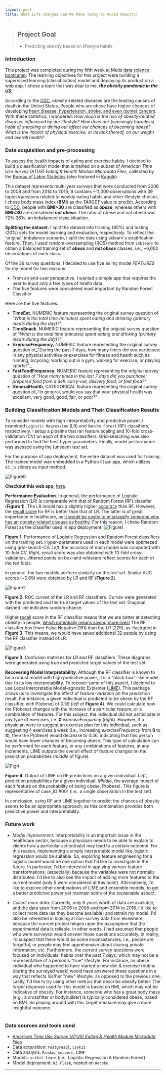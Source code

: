 ```yaml
---
layout: post
title: What Life Changes Can We Make Today To Avoid Obesity?
---
```




> ## Project Goal
> - Predicting obesity based on lifestyle habits

### Introduction

This project was completed during my fifth week at Metis [data science bootcamp](https://www.thisismetis.com/data-science-bootcamps). The learning objectives for this project were building a supervised learning (classification) model and deploying its product on a web app. I chose a topic that was dear to me, **_the obesity pandemic in the US._** 

According to the [CDC](https://www.cdc.gov/nchs/fastats/leading-causes-of-death.htm), obesity-related diseases are the leading causes of death in the United States. People who are obese have higher chances of developing [heart disease, hypertension, stroke, and even (some) cancers](https://medlineplus.gov/ency/patientinstructions/000348.htm). With these statistics, I  wondered: _How much is the rise of obesity-related diseases influenced by our lifestyle? How does our (seemingly harmless) habit of snacking or dining out affect our chances of becoming obese? What is the impact of physical exercise, or its lack thereof, on our weight and overall health?_


### Data acquisition and pre-processing

To assess the health impacts of eating and exercise habits, I decided to build a classification model that is trained on a subset of _American Time Use Survey (ATUS) Eating & Health Module Microdata Files_, collected by the [Bureau of Labor Statistics](https://www.bls.gov/tus/ehdatafiles.htm) (also featured in [Kaggle](https://www.kaggle.com/bls/eating-health-module-dataset)).

This dataset represents multi-year surveys that were conducted from 2006 to 2008 and from 2014 to 2016; It contains ~11,000 observations with 39 topics/questions related to weekly eating habits and other lifestyle choices. I chose body mass index (**BMI**) as the _TARGET_ value to predict. According to [CDC](https://www.cdc.gov/obesity/adult/defining.html), people with **BMI>30** are classified as _**obese**_, whereas others with **BMI<30** are considered _**not obese**_. The ratio of obese and not obese was 72%:28%, an imbalanced class situation.  

**Splitting the dataset.** I split the dataset into training (80%) and testing (20%) sets for model learning and evaluation, respectively. To reflect the 'original' imbalance scenario, I split the data using sklearn's stratification feature. Then, I used random-oversampling (ROS) method from `imblearn` to obtain a balanced training set of _**obese**_ and _**not obese**_ classes, i.e.,  ~6,000 observations of each class. 

Of the 39 survey questions, I decided to use five as my model _FEATURES_ for my model for two reasons:
- From an end-user perspective, I wanted a simple app that requires the user to input only a few types of health data 
- The five features were considered most important by Random Forest Classifier 

Here are the five features:
- **TimeEat**, NUMERIC feature representing the original survey question of _"What is the total time (minutes) spent eating and drinking (primary meals during the day)?"_ 
- **TimeSnack**, NUMERIC feature representing the original survey question of _"What is the total time (minutes) spent eating and drinking (primary meals during the day)?"_ 
- **ExerciseFrequency**, NUMERIC feature representing the original survey question of_"During the past 7 days, how many times did you participate in any physical activities or exercises for fitness and health such as running, bicycling, working out in a gym, walking for exercise, or playing sports?"_ 
- **FastFoodFrequency**, NUMERIC feature representing the original survey question of _"How many times in the last 7 days did you purchase: prepared food
from a deli, carry-out, delivery food, or fast food?"_ 
- **GeneralHealth**, CATEGORICAL feature representing the original survey question of_"In general, would you say that your physical health was excellent,
very good, good, fair, or poor?"_ 
  

### Building Classification Models and Their Classification Results

To consider models with high interpretability and predictive power, I examined `Logistic Regression` (LR) and `Random Forest` (RF) classifiers, respectively. I setup a pipeline that ran feature scaling and 10-fold cross-validation (CV) on each of the two classifiers. Grid-searching was also performed to find the best hyper-parameters. Finally, model performance was asessed using the (unseen) _test set_. 

For the purpose of app deployment, the entire dataset was used for training. The trained model was embedded in a Python `Flask` app, which utilizes `d3.js` sliders as input method. 


 ![Figure0]({{site.url}}/images/shortervid.gif)

**Checkout this web app**,  [here](https://obesity-predictor.herokuapp.com/).   

  

**Performance Evaluation**. In general, the performance of Logistic Regression (LR) is comparable with that of Random Forest (RF) classfier (**Figure 1**). The LR model has a slightly higher <u>accuracy</u> than RF. However, the <u>recall score</u> for RF is better than that of LR. The latter is of great importance in healthcare, as <u>it would be costly to misclassify someone who has an obesity-related disease as healthy</u>. For this reason, I chose Random Forest as the classifier used in app deployment.
   ![Figure1]({{site.url}}/images/GridoptimizedModels.png)

  **Figure 1**. Performance of Logistic Regression and Random Forest classifiers on the training set. Hyper-parameters used in each model were optimezed using grid-search-CV. *Left*, the accuracy of each model was computed with 10-fold CV. *Right*, recall score was also obtained with 10-fold cross-validation. Jittered points on box-and-whiskers reflect scores for each of the ten folds.      

In general, the two models perform similarly on the _test set_. Similar AUC scores (~0.69) were obtained by LR and RF (**Figure 2**).  

  ![Figure2]({{site.url}}/images/ROCcurveTEST.png)

  **Figure 2.** ROC curves of the LR and RF classifiers. Curves were generated with the predicted and the true target values of the test set. Diagonal dashed line indicates random chance. 

Higher <u>recall</u> score in the RF classifier means that we are better at detecting obesity in people, <u>which potentially means saving more lives!</u> The RF classifier has fewer False Negative (191) than the LR (229), as illustrated in **Figure 3**. This means, we would have saved additional 32 people by using the RF classifier instead of LR.  

  ![Figure3]({{site.url}}/images/ConfusionMat_RFandLR.png)

  **Figure 3**. Confusion matrices for LR and RF classifiers. These diagrams were generated using true and predicted target values of the test set.  

**Recovering Model Interpretability**. Although the RF classifier is known to be a robust model with high predictive power, it is a "black-box"-like model due to its low interpretability. To recover some of this aspect, I decided to use Local Interpretable Model-agnostic Explainer ([LIME]((https://github.com/marcotcr/lime))). This package allows us to investigate the effect of feature-variation on the prediction result. For instance, a given individual is predicted to be obese by the RF classifier, with  P(obese) of 0.59 (*left* of **Figure 4**). We could calculate how the P(obese) changes with the increase of a particular feature, or a combination of features. For this subject, the individual did not participate in any type of exercises, i.e. **0** *exerciseFrequency* (*right*). However, if a physician were to suggest an exercise plan for this individual, such as suggesting 4 exercises a week (i.e., increasing *exerciseFrequency* from **0** to **4**), then the P(obese) would decrease to 0.56, indicating that this person would have lower chances of becoming obese. This type of calculation can be performed for each feature, or any combinations of features, at any increments. LIME outputs the overall effect of feature changes on the prediction probabilities  (*middle* of figure). 

  ![Fig4]({{site.url}}/images/LIME.png)

  **Figure 4**. Output of LIME on RF predictions on a given individual. *Left*, prediction probabilities for a given individual. *Middle*, the average impact of each feature on the probability of being obese, P(obese).  This figure is representative of case_ID #001 (i.e., a single observation in the test set). 

In conclusion, using RF and LIME together to predict the chances of obesity seems to be an appropriate approach, as this combination provides both predictive power and interpretability.   

### Future work

 - *Model improvement*. Interpretability is an important issue in the healthcare sector, because a physician needs to be able to explain to clients how a particular action/habit may lead to a certain outcome. For this reason, implementing a simple interpretable model like logistic regression would be suitable. So, exploring feature engineering for a logistic model would be one option that I'd like to investigate in the future. In particular, I'd be interested in applying various feature transformations, (especially) because the variables were not normally distributed. I'd like to also see the impact of adding more features to the current model (only 5 were considered at this point). Alternatively, I'd like to explore other combinations of LIME and ensemble models, to get a better predictive power yet maintain some of the explainable aspect.   

 - *Collect more data*. Currently, only 6 years worth of data are available, and the data span from 2006 to 2008 and from 2014 to 2016. I'd like to collect more data (as they become available) and retrain my model. I'd also be interested in looking at non-survey data from elsewhere, because the current project hinges upon the _assumption_ that the experimental data is reliable. In other words, I had assumed that people who were surveyed would answer those questions accurately. In reality, I'd suspect that there would be some inconsistencies, i.e., people are  forgetful, or people may feel apprehensive about sharing private information, etc. Furthermore, the current survey questions were focused on individuals' habits over the past 7 days, which may not be a representative of a person's "true" lifestyle. For instance, an obese individual who happened to have started a new diet & exercise routine (during the surveyed week) would have answered these questions in a way that reflects his/her "new" lifestyle, as opposed to the previous one. Lastly, I'd like to try using other metrics that describe obesity better. The *target* response used for this model is based on BMI, which may not be indicative of obesity. For instance, someone who has a great body mass (e.g., a crossfitter or bodybuilder) is typically considered obese, based on BMI. So playing around with this target measure may give a more insightful outcome.   
           ​     

### Data sources and tools used
- [_American Time Use Survey (ATUS) Eating & Health Module Microdata Files_](https://www.bls.gov/tus/ehdatafiles.htm) 
- Data acquisition: `Postgresql`, `csvkit`
- Data analysis: `Pandas`, `seaborn`, `LIME`
- Models: `scikit-learn` (i.e., Logistic Regression & Random Forest)
- Model deployment: `D3`, `Flask`, hosted on `Heroku`

---

